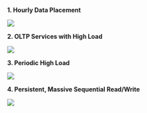 **1. Hourly Data Placement**

![](//mc.qcloudimg.com/static/img/ae231f51e3adea97139a2a61f19acf98/image.png)

**2. OLTP Services with High Load**

![](//mc.qcloudimg.com/static/img/512f8da2033aca20f9c85c1ec4ca29fc/image.png)

**3. Periodic High Load**

![](//mc.qcloudimg.com/static/img/606eb5cbc62c5eff2244943b0bf0f349/image.png)

**4. Persistent, Massive Sequential Read/Write**

![](//mc.qcloudimg.com/static/img/944d2c38c4cf80972c52bfcffee3c9db/image.png)

